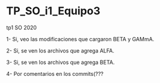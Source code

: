 # TP_SO_i1_Equipo3
tp1 SO 2020

1- Si, veo las modificaciones que cargaron BETA y GAMmA.

2- Si, se ven los archivos que agrega ALFA. 

3- Si, se ven los archivos que agrega BETA.

4- Por comentarios en los commits(???
